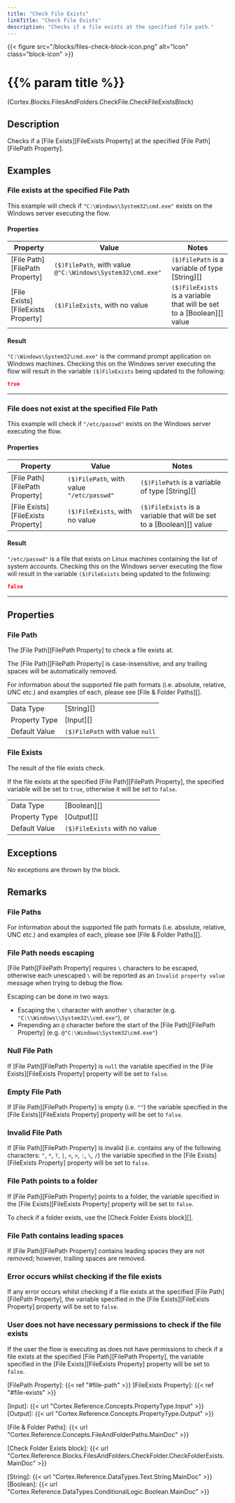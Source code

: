 ```yaml
---
title: "Check File Exists"
linkTitle: "Check File Exists"
description: "Checks if a file exists at the specified file path."
---
```


{{< figure src="/blocks/files-check-block-icon.png" alt="Icon" class="block-icon" >}}

# {{% param title %}}

<p class="namespace">(Cortex.Blocks.FilesAndFolders.CheckFile.CheckFileExistsBlock)</p>

## Description

Checks if a [File Exists][FileExists Property] at the specified [File Path][FilePath Property].

## Examples

### File exists at the specified File Path

This example will check if `"C:\Windows\System32\cmd.exe"` exists on the Windows server executing the flow.

#### Properties

| Property           | Value                     | Notes                                    |
|--------------------|---------------------------|------------------------------------------|
| [File Path][FilePath Property] | `($)FilePath`, with value `@"C:\Windows\System32\cmd.exe"` | `($)FilePath` is a variable of type [String][] |
| [File Exists][FileExists Property] | `($)FileExists`, with no value | `($)FileExists` is a variable that will be set to a [Boolean][] value |

#### Result

`"C:\Windows\System32\cmd.exe"` is the command prompt application on Windows machines. Checking this on the Windows server executing the flow will result in the variable `($)FileExists` being updated to the following:

```json
true
```

***

### File does not exist at the specified File Path

This example will check if `"/etc/passwd"` exists on the Windows server executing the flow.

#### Properties

| Property           | Value                     | Notes                                    |
|--------------------|---------------------------|------------------------------------------|
| [File Path][FilePath Property] | `($)FilePath`, with value `"/etc/passwd"` | `($)FilePath` is a variable of type [String][] |
| [File Exists][FileExists Property] | `($)FileExists`, with no value | `($)FileExists` is a variable that will be set to a [Boolean][] value |

#### Result

`"/etc/passwd"` is a file that exists on Linux machines containing the list of system accounts. Checking this on the Windows server executing the flow will result in the variable `($)FileExists` being updated to the following:

```json
false
```

***

## Properties

### File Path

The [File Path][FilePath Property] to check a file exists at.

The [File Path][FilePath Property] is case-insensitive, and any trailing spaces will be automatically removed.

For information about the supported file path formats (i.e. absolute, relative, UNC etc.) and examples of each, please see [File & Folder Paths][].

| | |
|--------------------|---------------------------|
| Data Type | [String][] |
| Property Type | [Input][] |
| Default Value | `($)FilePath` with value `null` |

### File Exists

The result of the file exists check.

If the file exists at the specified [File Path][FilePath Property], the specified variable will be set to `true`, otherwise it will be set to `false`.

| | |
|--------------------|---------------------------|
| Data Type | [Boolean][] |
| Property Type | [Output][] |
| Default Value | `($)FileExists` with no value |

## Exceptions

No exceptions are thrown by the block.

## Remarks

### File Paths

For information about the supported file path formats (i.e. absolute, relative, UNC etc.) and examples of each, please see [File & Folder Paths][].

### File Path needs escaping

[File Path][FilePath Property] requires `\` characters to be escaped, otherwise each unescaped `\` will be reported as an `Invalid property value` message when trying to debug the flow.

Escaping can be done in two ways:

* Escaping the `\` character with another `\` character (e.g. `"C:\\Windows\\System32\\cmd.exe"`), or
* Prepending an `@` character before the start of the [File Path][FilePath Property] (e.g. `@"C:\Windows\System32\cmd.exe"`)

### Null File Path

If [File Path][FilePath Property] is `null` the variable specified in the [File Exists][FileExists Property] property will be set to `false`.

### Empty File Path

If [File Path][FilePath Property] is empty (i.e. `""`) the variable specified in the [File Exists][FileExists Property] property will be set to `false`.

### Invalid File Path

If [File Path][FilePath Property] is invalid (i.e. contains any of the following characters: `"`, `*`, `?`, `|`, `<`, `>`, `:`, `\`, `/`) the variable specified in the [File Exists][FileExists Property] property will be set to `false`.

### File Path points to a folder

If [File Path][FilePath Property] points to a folder, the variable specified in the [File Exists][FileExists Property] property will be set to `false`.

To check if a folder exists, use the [Check Folder Exists block][].

### File Path contains leading spaces

If [File Path][FilePath Property] contains leading spaces they are not removed; however, trailing spaces are removed.

### Error occurs whilst checking if the file exists

If any error occurs whilst checking if a file exists at the specified [File Path][FilePath Property], the variable specified in the [File Exists][FileExists Property] property will be set to `false`.

### User does not have necessary permissions to check if the file exists

If the user the flow is executing as does not have permissions to check if a file exists at the specified [File Path][FilePath Property], the variable specified in the [File Exists][FileExists Property] property will be set to `false`.

[FilePath Property]: {{< ref "#file-path" >}}
[FileExists Property]: {{< ref "#file-exists" >}}

[Input]: {{< url "Cortex.Reference.Concepts.PropertyType.Input" >}}
[Output]: {{< url "Cortex.Reference.Concepts.PropertyType.Output" >}}

[File & Folder Paths]: {{< url "Cortex.Reference.Concepts.FileAndFolderPaths.MainDoc" >}}

[Check Folder Exists block]: {{< url "Cortex.Reference.Blocks.FilesAndFolders.CheckFolder.CheckFolderExists.MainDoc" >}}

[String]: {{< url "Cortex.Reference.DataTypes.Text.String.MainDoc" >}}
[Boolean]: {{< url "Cortex.Reference.DataTypes.ConditionalLogic.Boolean.MainDoc" >}}
